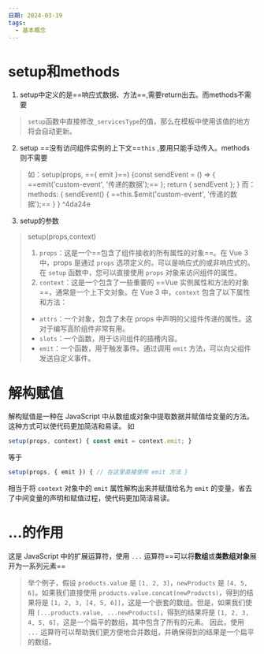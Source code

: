 ```yaml
---
日期: 2024-03-19
tags:
  - 基本概念
---
```


# setup和methods
1. setup中定义的是==响应式数据、方法==,需要return出去。而methods不需要
>`setup`函数中直接修改`_servicesType`的值，那么在模板中使用该值的地方将会自动更新。
>
2. setup ==没有访问组件实例的上下文==`this` ,要用只能手动传入。methods则不需要
>如：setup(props, =={ emit }==) {const sendEvent = () => { ==emit('custom-event', '传递的数据');== }; return { sendEvent }; }
>而：methods: { sendEvent() { ==this.$emit('custom-event', '传递的数据');== } }
 ^4da24e
3. setup的参数
>setup(props,context)
>1. `props`：这是一个==包含了组件接收的所有属性的对象==。在 Vue 3 中，props 是通过 `props` 选项定义的，可以是响应式的或非响应式的。在 `setup` 函数中，您可以直接使用 `props` 对象来访问组件的属性。
>2. `context`：这是一个包含了一些重要的 ==Vue 实例属性和方法的对象==，通常是一个上下文对象。在 Vue 3 中，`context` 包含了以下属性和方法：
>
>- `attrs`：一个对象，包含了未在 props 中声明的父组件传递的属性。这对于编写高阶组件非常有用。
>- `slots`：一个函数，用于访问组件的插槽内容。
>- `emit`：一个函数，用于触发事件。通过调用 `emit` 方法，可以向父组件发送自定义事件。

# 解构赋值
解构赋值是一种在 JavaScript 中从数组或对象中提取数据并赋值给变量的方法。这种方式可以使代码更加简洁和易读。
如
```js
setup(props, context) { const emit = context.emit; }
```
等于
```js
setup(props, { emit }) { // 在这里直接使用 emit 方法 }
```
相当于将 `context` 对象中的 `emit` 属性解构出来并赋值给名为 `emit` 的变量，省去了中间变量的声明和赋值过程，使代码更加简洁易读。
# ...的作用
这是 JavaScript 中的扩展运算符，使用 `...` 运算符==可以将**数组**或**类数组对象**展开为一系列元素==
>举个例子，假设 `products.value` 是 `[1, 2, 3]`，`newProducts` 是 `[4, 5, 6]`。如果我们直接使用 `products.value.concat(newProducts)`，得到的结果将是 `[1, 2, 3, [4, 5, 6]]`，这是一个嵌套的数组。但是，如果我们使用 `[...products.value, ...newProducts]`，得到的结果将是 `[1, 2, 3, 4, 5, 6]`，这是一个扁平的数组，其中包含了所有的元素。
>因此，使用 `...` 运算符可以帮助我们更方便地合并数组，并确保得到的结果是一个扁平的数组。